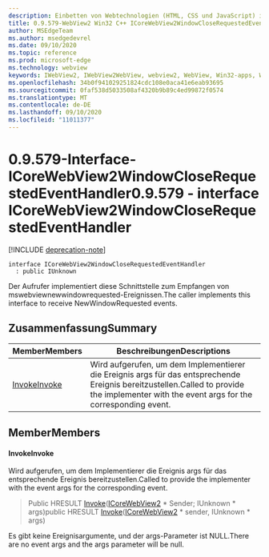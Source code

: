 ```yaml
---
description: Einbetten von Webtechnologien (HTML, CSS und JavaScript) in ihre systemeigenen Anwendungen mit dem Microsoft Edge WebView2-Steuerelement
title: 0.9.579-WebView2 Win32 C++ ICoreWebView2WindowCloseRequestedEventHandler
author: MSEdgeTeam
ms.author: msedgedevrel
ms.date: 09/10/2020
ms.topic: reference
ms.prod: microsoft-edge
ms.technology: webview
keywords: IWebView2, IWebView2WebView, webview2, WebView, Win32-apps, Win32, Edge, ICoreWebView2, ICoreWebView2Controller, Browser-Steuerelement, Edge-HTML, ICoreWebView2WindowCloseRequestedEventHandler
ms.openlocfilehash: 34b0f941029251824cdc108e0aca41e6eab93695
ms.sourcegitcommit: 0faf538d5033508af4320b9b89c4ed99872f0574
ms.translationtype: MT
ms.contentlocale: de-DE
ms.lasthandoff: 09/10/2020
ms.locfileid: "11011377"
---
```

# <span data-ttu-id="97112-104">0.9.579-Interface-ICoreWebView2WindowCloseRequestedEventHandler</span><span class="sxs-lookup"><span data-stu-id="97112-104">0.9.579 - interface ICoreWebView2WindowCloseRequestedEventHandler</span></span> 

[!INCLUDE [deprecation-note](../../includes/deprecation-note.md)]

```
interface ICoreWebView2WindowCloseRequestedEventHandler
  : public IUnknown
```

<span data-ttu-id="97112-105">Der Aufrufer implementiert diese Schnittstelle zum Empfangen von mswebviewnewwindowrequested-Ereignissen.</span><span class="sxs-lookup"><span data-stu-id="97112-105">The caller implements this interface to receive NewWindowRequested events.</span></span>

## <span data-ttu-id="97112-106">Zusammenfassung</span><span class="sxs-lookup"><span data-stu-id="97112-106">Summary</span></span>

 <span data-ttu-id="97112-107">Member</span><span class="sxs-lookup"><span data-stu-id="97112-107">Members</span></span>                        | <span data-ttu-id="97112-108">Beschreibungen</span><span class="sxs-lookup"><span data-stu-id="97112-108">Descriptions</span></span>
--------------------------------|---------------------------------------------
[<span data-ttu-id="97112-109">Invoke</span><span class="sxs-lookup"><span data-stu-id="97112-109">Invoke</span></span>](#invoke) | <span data-ttu-id="97112-110">Wird aufgerufen, um dem Implementierer die Ereignis args für das entsprechende Ereignis bereitzustellen.</span><span class="sxs-lookup"><span data-stu-id="97112-110">Called to provide the implementer with the event args for the corresponding event.</span></span>

## <span data-ttu-id="97112-111">Member</span><span class="sxs-lookup"><span data-stu-id="97112-111">Members</span></span>

#### <span data-ttu-id="97112-112">Invoke</span><span class="sxs-lookup"><span data-stu-id="97112-112">Invoke</span></span> 

<span data-ttu-id="97112-113">Wird aufgerufen, um dem Implementierer die Ereignis args für das entsprechende Ereignis bereitzustellen.</span><span class="sxs-lookup"><span data-stu-id="97112-113">Called to provide the implementer with the event args for the corresponding event.</span></span>

> <span data-ttu-id="97112-114">Public HRESULT [Invoke](#invoke)([ICoreWebView2](icorewebview2.md) \* Sender; IUnknown \* args)</span><span class="sxs-lookup"><span data-stu-id="97112-114">public HRESULT [Invoke](#invoke)([ICoreWebView2](icorewebview2.md) \* sender, IUnknown \* args)</span></span>

<span data-ttu-id="97112-115">Es gibt keine Ereignisargumente, und der args-Parameter ist NULL.</span><span class="sxs-lookup"><span data-stu-id="97112-115">There are no event args and the args parameter will be null.</span></span>

